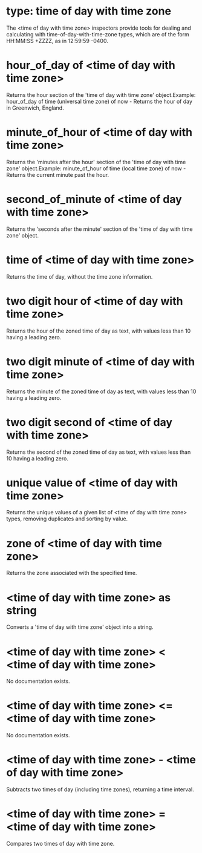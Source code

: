# type: time of day with time zone

The &lt;time of day with time zone&gt; inspectors provide tools for dealing and calculating with time-of-day-with-time-zone types, which are of the form HH:MM:SS +ZZZZ, as in 12:59:59 -0400.

# hour_of_day of &lt;time of day with time zone&gt;

Returns the hour section of the &#39;time of day with time zone&#39; object.Example: hour_of_day of time (universal time zone) of now - Returns the hour of day in Greenwich, England.

# minute_of_hour of &lt;time of day with time zone&gt;

Returns the &#39;minutes after the hour&#39; section of the &#39;time of day with time zone&#39; object.Example: minute_of_hour of time (local time zone) of now - Returns the current minute past the hour.

# second_of_minute of &lt;time of day with time zone&gt;

Returns the &#39;seconds after the minute&#39; section of the &#39;time of day with time zone&#39; object.

# time of &lt;time of day with time zone&gt;

Returns the time of day, without the time zone information.

# two digit hour of &lt;time of day with time zone&gt;

Returns the hour of the zoned time of day as text, with values less than 10 having a leading zero.

# two digit minute of &lt;time of day with time zone&gt;

Returns the minute of the zoned time of day as text, with values less than 10 having a leading zero.

# two digit second of &lt;time of day with time zone&gt;

Returns the second of the zoned time of day as text, with values less than 10 having a leading zero.

# unique value of &lt;time of day with time zone&gt;

Returns the unique values of a given list of &lt;time of day with time zone&gt; types, removing duplicates and sorting by value.

# zone of &lt;time of day with time zone&gt;

Returns the zone associated with the specified time.

# &lt;time of day with time zone&gt; as string

Converts a &#39;time of day with time zone&#39; object into a string.

# &lt;time of day with time zone&gt; &lt; &lt;time of day with time zone&gt;

No documentation exists.

# &lt;time of day with time zone&gt; &lt;= &lt;time of day with time zone&gt;

No documentation exists.

# &lt;time of day with time zone&gt; - &lt;time of day with time zone&gt;

Subtracts two times of day (including time zones), returning a time interval.

# &lt;time of day with time zone&gt; = &lt;time of day with time zone&gt;

Compares two times of day with time zone.
